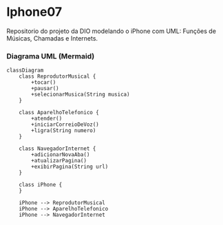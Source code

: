 # Iphone07
Repositorio do projeto da DIO modelando o iPhone com UML: Funções de Músicas, Chamadas e Internets.

### Diagrama UML (Mermaid)

```mermaid
classDiagram
    class ReprodutorMusical {
        +tocar()
        +pausar()
        +selecionarMusica(String musica)
    }

    class AparelhoTelefonico {
        +atender()
        +iniciarCorreioDeVoz()
        +ligra(String numero)
    }

    class NavegadorInternet {
        +adicionarNovaAba()
        +atualizarPagina()
        +exibirPagina(String url)
    }

    class iPhone {
    }

    iPhone --> ReprodutorMusical
    iPhone --> AparelhoTelefonico
    iPhone --> NavegadorInternet
```

